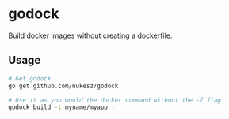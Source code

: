 # godock

Build docker images without creating a dockerfile.

## Usage

```sh
# Get godock
go get github.com/nukesz/godock

# Use it as you would the docker command without the -f flag
godock build -t myname/myapp .
```

